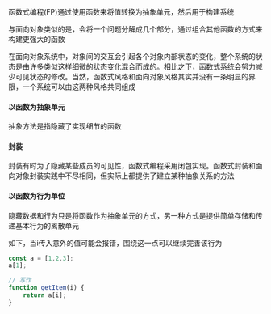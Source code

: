 函数式编程(FP)通过使用函数来将值转换为抽象单元，然后用于构建系统

与面向对象类似的是，会将一个问题分解成几个部分，通过组合其他函数的方式来构建更强大的函数

在面向对象系统中，对象间的交互会引起各个对象内部状态的变化，整个系统的状态是由许多类似这样细微的状态变化混合而成的。相比之下，函数式系统会努力减少可见状态的修改。当然，函数式风格和面向对象风格其实并没有一条明显的界限，一个系统可以由这两种风格共同组成

#### 以函数为抽象单元

抽象方法是指隐藏了实现细节的函数

#### 封装

封装有时为了隐藏某些成员的可见性，函数式编程采用闭包实现。函数式封装和面向对象封装实践中不尽相同，但实际上都提供了建立某种抽象关系的方法

#### 以函数为行为单位

隐藏数据和行为只是将函数作为抽象单元的方式，另一种方式是提供简单存储和传递基本行为的离散单元

如下，当i传入意外的值可能会报错，围绕这一点可以继续完善该行为

```js
const a = [1,2,3];
a[1];

// 写作
function getItem(i) {
    return a[i];
}
```